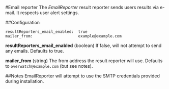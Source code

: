 #Email reporter
The _EmailReporter_ result reporter sends users results via e-mail. It respects user alert settings.

##Configuration
```
resultReporters_email_enabled:  true
mailer_from:                    example@example.com
```

**resultReporters_email_enabled** (boolean) If false, will not attempt to send any emails. Defaults to true.

**mailer_from** (string) The from address the result reporter will use. Defaults to `overwatch@example.com` (but see notes).

##Notes
EmailReporter will attempt to use the SMTP credentials provided during installation.
